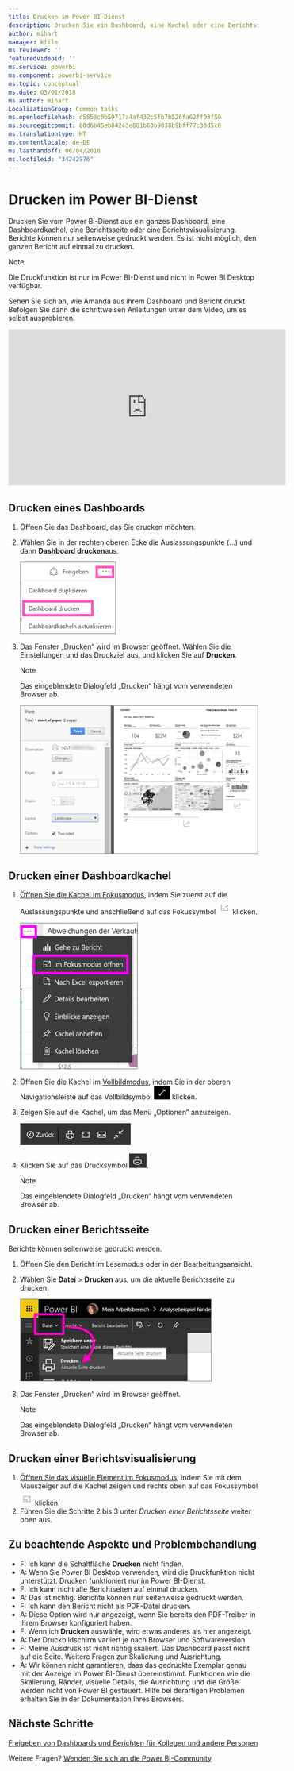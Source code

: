 ```yaml
---
title: Drucken im Power BI-Dienst
description: Drucken Sie ein Dashboard, eine Kachel oder eine Berichtsseite in Power BI.
author: mihart
manager: kfile
ms.reviewer: ''
featuredvideoid: ''
ms.service: powerbi
ms.component: powerbi-service
ms.topic: conceptual
ms.date: 03/01/2018
ms.author: mihart
LocalizationGroup: Common tasks
ms.openlocfilehash: d5859c0b59717a4af432c5fb7b526fa62ff03f59
ms.sourcegitcommit: 80d6b45eb84243e801b60b9038b9bff77c30d5c8
ms.translationtype: HT
ms.contentlocale: de-DE
ms.lasthandoff: 06/04/2018
ms.locfileid: "34242976"
---
```

# <a name="printing-from-power-bi-service"></a>Drucken im Power BI-Dienst
Drucken Sie vom Power BI-Dienst aus ein ganzes Dashboard, eine Dashboardkachel, eine Berichtsseite oder eine Berichtsvisualisierung. Berichte können nur seitenweise gedruckt werden. Es ist nicht möglich, den ganzen Bericht auf einmal zu drucken.

> [!NOTE]
> Die Druckfunktion ist nur im Power BI-Dienst und nicht in Power BI Desktop verfügbar.
> 
> 

Sehen Sie sich an, wie Amanda aus ihrem Dashboard und Bericht druckt. Befolgen Sie dann die schrittweisen Anleitungen unter dem Video, um es selbst ausprobieren.

<iframe width="560" height="315" src="https://www.youtube.com/embed/jtlLGRKBvXY" frameborder="0" allowfullscreen></iframe>

## <a name="print-a-dashboard"></a>Drucken eines Dashboards
1. Öffnen Sie das Dashboard, das Sie drucken möchten.
2. Wählen Sie in der rechten oberen Ecke die Auslassungspunkte (...) und dann **Dashboard drucken**aus.
   
    ![Option „Dashboard drucken“](media/service-print/pbi_print_dash_ellipses.png)
3. Das Fenster „Drucken“ wird im Browser geöffnet. Wählen Sie die Einstellungen und das Druckziel aus, und klicken Sie auf **Drucken**.
   
   > [!NOTE]
   > Das eingeblendete Dialogfeld „Drucken“ hängt vom verwendeten Browser ab.
   > 
   
    ![Dialogfeld „Drucken“](media/service-print/pbi_print_dash_new2.png)

## <a name="print-a-dashboard-tile"></a>Drucken einer Dashboardkachel
1. [Öffnen Sie die Kachel im Fokusmodus](service-focus-mode.md), indem Sie zuerst auf die Auslassungspunkte und anschließend auf das Fokussymbol ![Fokussymbol](media/service-print/power-bi-focus-icon.png) klicken.
   
    ![Das Menü mit Auslassungspunkten (...)](media/service-print/menu-options.png)
2. Öffnen Sie die Kachel im [Vollbildmodus](service-fullscreen-mode.md), indem Sie in der oberen Navigationsleiste auf das Vollbildsymbol ![Vollbildsymbol](media/service-print/power-bi-full-screen-icon.png) klicken.
3. Zeigen Sie auf die Kachel, um das Menü „Optionen“ anzuzeigen.
   
    ![Menü „Vollbildoptionen“](media/service-print/menu-options-new.png)
4. Klicken Sie auf das Drucksymbol ![Drucksymbol](media/service-print/print-icon.png).     
   
   > [!NOTE]
   > Das eingeblendete Dialogfeld „Drucken“ hängt vom verwendeten Browser ab.
   > 
   > 

## <a name="print-a-report-page"></a>Drucken einer Berichtsseite
Berichte können seitenweise gedruckt werden.

1. Öffnen Sie den Bericht im Lesemodus oder in der Bearbeitungsansicht.
2. Wählen Sie **Datei** > **Drucken** aus, um die aktuelle Berichtsseite zu drucken.
   
    ![Power BI-Menü „Datei“](media/service-print/power-bi-print.png)
3. Das Fenster „Drucken“ wird im Browser geöffnet.
   
   > [!NOTE]
   > Das eingeblendete Dialogfeld „Drucken“ hängt vom verwendeten Browser ab.
   > 
   > 

## <a name="print-a-report-visual"></a>Drucken einer Berichtsvisualisierung
1. [Öffnen Sie das visuelle Element im Fokusmodus](service-focus-mode.md), indem Sie mit dem Mauszeiger auf die Kachel zeigen und rechts oben auf das Fokussymbol ![Fokussymbol](media/service-print/power-bi-focus-icon.png) klicken.
2. Führen Sie die Schritte 2 bis 3 unter *Drucken einer Berichtsseite* weiter oben aus.

## <a name="considerations-and-troubleshooting"></a>Zu beachtende Aspekte und Problembehandlung
* F: Ich kann die Schaltfläche **Drucken** nicht finden.    
* A: Wenn Sie Power BI Desktop verwenden, wird die Druckfunktion nicht unterstützt.  Drucken funktioniert nur im Power BI-Dienst.
* F: Ich kann nicht alle Berichtseiten auf einmal drucken.    
* A: Das ist richtig. Berichte können nur seitenweise gedruckt werden.
* F: Ich kann den Bericht nicht als PDF-Datei drucken.    
* A: Diese Option wird nur angezeigt, wenn Sie bereits den PDF-Treiber in Ihrem Browser konfiguriert haben.    
* F: Wenn ich **Drucken** auswähle, wird etwas anderes als hier angezeigt.    
* A: Der Druckbildschirm variiert je nach Browser und Softwareversion.
* F: Meine Ausdruck ist nicht richtig skaliert.  Das Dashboard passt nicht auf die Seite. Weitere Fragen zur Skalierung und Ausrichtung.    
* A: Wir können nicht garantieren, dass das gedruckte Exemplar genau mit der Anzeige im Power BI-Dienst übereinstimmt. Funktionen wie die Skalierung, Ränder, visuelle Details, die Ausrichtung und die Größe werden nicht von Power BI gesteuert. Hilfe bei derartigen Problemen erhalten Sie in der Dokumentation Ihres Browsers.      

## <a name="next-steps"></a>Nächste Schritte
[Freigeben von Dashboards und Berichten für Kollegen und andere Personen](service-share-dashboards.md)

Weitere Fragen? [Wenden Sie sich an die Power BI-Community](http://community.powerbi.com/)

